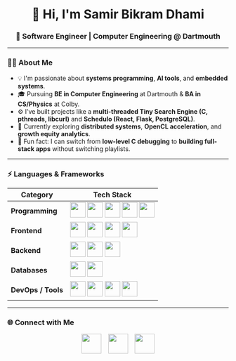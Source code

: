 <h1 align="center">👋 Hi, I'm Samir Bikram Dhami</h1>
<h3 align="center">🚀 Software Engineer | Computer Engineering @ Dartmouth </h3>

---

### 👨‍💻 About Me
- 💡 I'm passionate about **systems programming**, **AI tools**, and **embedded systems**.  
- 🎓 Pursuing **BE in Computer Engineering** at Dartmouth & **BA in CS/Physics** at Colby.  
- ⚙️ I’ve built projects like a **multi-threaded Tiny Search Engine (C, pthreads, libcurl)** and **Schedulo (React, Flask, PostgreSQL)**.  
- 🌱 Currently exploring **distributed systems**, **OpenCL acceleration**, and **growth equity analytics**.  
- 🧠 Fun fact: I can switch from **low-level C debugging** to **building full-stack apps** without switching playlists.  

---

### ⚡ Languages & Frameworks

| Category | Tech Stack |
|-----------|-------------|
| **Programming** | <img src="https://cdn.jsdelivr.net/gh/devicons/devicon/icons/c/c-original.svg" width="35"/> <img src="https://cdn.jsdelivr.net/gh/devicons/devicon/icons/python/python-original.svg" width="35"/> <img src="https://cdn.jsdelivr.net/gh/devicons/devicon/icons/java/java-original.svg" width="35"/> <img src="https://cdn.jsdelivr.net/gh/devicons/devicon/icons/javascript/javascript-original.svg" width="35"/> <img src="https://cdn.jsdelivr.net/gh/devicons/devicon/icons/typescript/typescript-original.svg" width="35"/> |
| **Frontend** | <img src="https://cdn.jsdelivr.net/gh/devicons/devicon/icons/react/react-original.svg" width="35"/> <img src="https://cdn.jsdelivr.net/gh/devicons/devicon/icons/html5/html5-original.svg" width="35"/> <img src="https://cdn.jsdelivr.net/gh/devicons/devicon/icons/css3/css3-original.svg" width="35"/> <img src="https://cdn.jsdelivr.net/gh/devicons/devicon/icons/tailwindcss/tailwindcss-plain.svg" width="35"/> |
| **Backend** | <img src="https://cdn.jsdelivr.net/gh/devicons/devicon/icons/nodejs/nodejs-original.svg" width="35"/> <img src="https://cdn.jsdelivr.net/gh/devicons/devicon/icons/express/express-original.svg" width="35"/> <img src="https://cdn.jsdelivr.net/gh/devicons/devicon/icons/flask/flask-original.svg" width="35"/> |
| **Databases** | <img src="https://cdn.jsdelivr.net/gh/devicons/devicon/icons/postgresql/postgresql-original.svg" width="35"/> <img src="https://cdn.jsdelivr.net/gh/devicons/devicon/icons/sqlite/sqlite-original.svg" width="35"/> |
| **DevOps / Tools** | <img src="https://cdn.jsdelivr.net/gh/devicons/devicon/icons/docker/docker-original.svg" width="35"/> <img src="https://cdn.jsdelivr.net/gh/devicons/devicon/icons/linux/linux-original.svg" width="35"/> <img src="https://cdn.jsdelivr.net/gh/devicons/devicon/icons/git/git-original.svg" width="35"/> <img src="https://cdn.jsdelivr.net/gh/devicons/devicon/icons/github/github-original.svg" width="35"/> |


---

### 🌐 Connect with Me
<p align="center">
  <a href="https://linkedin.com/in/samirbikramdhami"><img src="https://cdn.jsdelivr.net/gh/devicons/devicon/icons/linkedin/linkedin-original.svg" width="45"/></a>
  &nbsp;&nbsp;
  <a href="mailto:samir.b.dhami.ug@dartmouth.edu"><img src="https://img.icons8.com/fluency/48/000000/gmail-new.png" width="45"/></a>
  &nbsp;&nbsp;
  <a href="https://github.com/samir299792"><img src="https://cdn.jsdelivr.net/gh/devicons/devicon/icons/github/github-original.svg" width="45"/></a>
</p>
